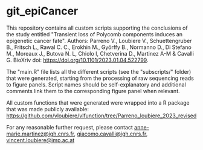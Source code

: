 # git_epiCancer

This repository contains all custom scripts supporting the conclusions of the study entitled "Transient loss of Polycomb components induces an epigenetic cancer fate".
Authors: Parreno V., Loubiere V., Schuettengruber B., Fritsch L., Rawal C. C., Erokhin M., Győrffy B., Normanno D., Di Stefano M., Moreaux J., Butova N. L, Chiolo I, Chetverina D., Martinez A-M & Cavalli G.
BioXriv doi: https://doi.org/10.1101/2023.01.04.522799.

The "main.R" file lists all the different scripts (see the "subscripts/" folder) that were generated, starting from the processing of raw sequencing reads to figure panels.
Script names should be self-explanatory and additional comments link them to the corresponding figure panel when relevant.

All custom functions that were generated were wrapped into a R package that was made publicly available: https://github.com/vloubiere/vlfunction/tree/Parreno_loubiere_2023_revised 

For any reasonable further request, please contact anne-marie.martinez@igh.cnrs.fr, giacomo.cavalli@igh.cnrs.fr, vincent.loubiere@imp.ac.at